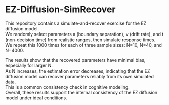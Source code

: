 # EZ-Diffusion-SimRecover

This repository contains a simulate-and-recover exercise for the EZ diffusion model.  
We randomly select parameters a (boundary separation), v (drift rate), and t (non-decision time) from realistic ranges, then simulate response times.  
We repeat this 1000 times for each of three sample sizes: N=10, N=40, and N=4000.

The results show that the recovered parameters have minimal bias, especially for larger N.  
As N increases, the estimation error decreases, indicating that the EZ diffusion model can recover parameters reliably from its own simulated data.  
This is a common consistency check in cognitive modeling.  
Overall, these results support the internal consistency of the EZ diffusion model under ideal conditions.
